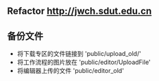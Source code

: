 ## Refactor  http://jwch.sdut.edu.cn

## 备份文件 

*  将下载专区的文件链接到 'public/upload_old/'
*  将工作流程的图片放在 'public/editor/UploadFile'
*  将编辑器上传的文件 'public/editor_old' 

